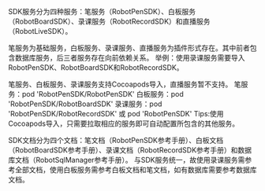 SDK服务分为四种服务：笔服务（RobotPenSDK）、白板服务（RobotBoardSDK）、录课服务（RobotRecordSDK）和直播服务（RobotLiveSDK）。

笔服务为基础服务，白板服务、录课服务、直播服务为插件形式存在。其中前者包含数据库服务，后三者服务存在向前依赖关系。
举例：使用录课服务需要导入RobotPenSDK、RobotBoardSDK和RobotRecordSDK。

笔服务、白板服务、录课服务支持Cocoapods导入，直播服务暂不支持。
笔服务：pod 'RobotPenSDK/RobotPenSDK'
白板服务：pod 'RobotPenSDK/RobotBoardSDK'
录课服务：pod 'RobotPenSDK/RobotRecordSDK' 或 pod 'RobotPenSDK'
Tips:使用Cocoapods导入，只需要拉取相应的服务即可自动配置所包含的其他服务。

SDK文档分为四个文档：笔文档（RobotPenSDK参考手册）、白板文档（RobotBoardSDK参考手册）、录课文档（RobotRecordSDK参考手册）和数据库文档（RobotSqlManager参考手册）。
与SDK服务统一，故使用录课服务需参考全部文档，使用白板服务需参考白板文档和笔文档，如有数据库需要参考数据库文档。
